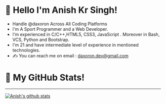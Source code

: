 # 👋 Hello  I'm Anish Kr Singh!
- Handle @daxoron Across All Coding Platforms
- I'm A Sport Programmer and a Web Developer.
- I'm experienced in C/C++,HTML5, CSS3, JavaScript . Moreover in Bash, VCS, Python and Bootstrap.
- I'm 21 and have intermediate level of experience in mentioned technologies.
- :writing_hand: You can reach me on email : daxoron.dev@gmail.com
  
# 🌱 My GitHub Stats!
<hr>
<a href="https://github.com/daxoron/github-readme-stats">
  <img align="center" src="https://github-readme-stats.vercel.app/api?username=daxoron&show_icons=true&include_all_commits=true&theme=material-palenight" alt="Anish's github stats" />
</a>
